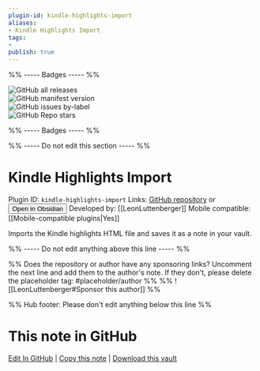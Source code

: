 ```yaml
---
plugin-id: kindle-highlights-import
aliases:
- Kindle Highlights Import
tags: 
- 
publish: true
---
```


%% ----- Badges ----- %%

![GitHub all releases](https://img.shields.io/github/downloads/LeonLuttenberger/obsidian-kindle-highlight-import/total?color=573E7A&logo=github&style=for-the-badge)   
![GitHub manifest version](https://img.shields.io/github/manifest-json/v/LeonLuttenberger/obsidian-kindle-highlight-import?color=573E7A&logo=github&style=for-the-badge)   
![GitHub issues by-label](https://img.shields.io/github/issues/LeonLuttenberger/obsidian-kindle-highlight-import/help%20wanted?color=573E7A&logo=github&style=for-the-badge)   
![GitHub Repo stars](https://img.shields.io/github/stars/LeonLuttenberger/obsidian-kindle-highlight-import?color=573E7A&logo=github&style=for-the-badge)

%% ----- Badges ----- %%

%% ----- Do not edit this section ----- %%

# Kindle Highlights Import

Plugin ID: `kindle-highlights-import`
Links: [GitHub repository](https://github.com/LeonLuttenberger/obsidian-kindle-highlight-import) or [<button id=HH>Open in Obsidian</button>](obsidian://show-plugin?id=kindle-highlights-import)
Developed by: [[LeonLuttenberger]]
Mobile compatible: [[Mobile-compatible plugins|Yes]]

Imports the Kindle highlights HTML file and saves it as a note in your vault.

%% ----- Do not edit anything above this line ----- %% 

%% Does the repository or author have any sponsoring links? Uncomment the next line and add them to the author's note. If they don't, please delete the placeholder tag: #placeholder/author %%
%% ![[LeonLuttenberger#Sponsor this author]] %%

%% Hub footer: Please don't edit anything below this line %%

# This note in GitHub

<span class="git-footer">[Edit In GitHub](https://github.dev/obsidian-community/obsidian-hub/blob/main/02%20-%20Community%20Expansions/02.05%20All%20Community%20Expansions/Plugins/kindle-highlights-import.md "git-hub-edit-note") | [Copy this note](https://raw.githubusercontent.com/obsidian-community/obsidian-hub/main/02%20-%20Community%20Expansions/02.05%20All%20Community%20Expansions/Plugins/kindle-highlights-import.md "git-hub-copy-note") | [Download this vault](https://github.com/obsidian-community/obsidian-hub/archive/refs/heads/main.zip "git-hub-download-vault") </span>
